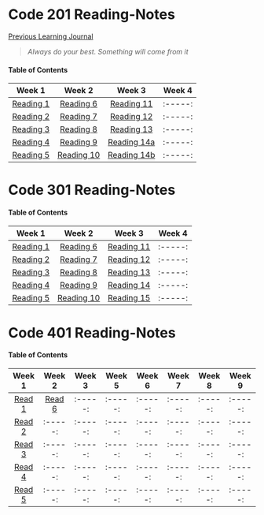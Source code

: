 # Code 201 Reading-Notes


[Previous Learning Journal](https://kozer2.github.io/Learning-Journal/)


> *Always do your best. Something will come from it*




#### Table of Contents


|Week 1                       |Week 2                      |Week 3                         | Week 4 | 
|:-----:                      |:-----:                     |:-----:                        |:-----: |
|[Reading 1](Reading-01.md)   |[Reading 6](Reading-06.md)  |[Reading 11](Reading-11.md)    |:-----: |
|[Reading 2](Reading-02.md)   |[Reading 7](Reading-07.md)  |[Reading 12](Reading-12.md)    |:-----: |
|[Reading 3](Reading-03.md)   |[Reading 8](Reading-08.md)  |[Reading 13](Reading-13.md)    |:-----: |
|[Reading 4](Reading-04.md)   |[Reading 9](Reading-09.md)  |[Reading 14a](Reading-14a.md)  |:-----: |
|[Reading 5](Reading-05.md)   |[Reading 10](Reading-10.md) |[Reading 14b](Reading-14b.md)  |:-----: |  
 
 
 
 
 
 
 # Code 301 Reading-Notes
 
 
 #### Table of Contents


|Week 1                       |Week 2                        |Week 3                         | Week 4 | 
|:-----:                      |:-----:                       |:-----:                        |:-----: |
|[Reading 1](Reading-301.md)  |[Reading 6](Reading-306.md)   |[Reading 11](Reading-311.md)   |:-----: |
|[Reading 2](Reading-302.md)  |[Reading 7](Reading-307.md)   |[Reading 12](Reading-312.md)   |:-----: |
|[Reading 3](Reading-303.md)  |[Reading 8](Reading-308.md)   |[Reading 13](Reading-313.md)   |:-----: |
|[Reading 4](Reading-304.md)  |[Reading 9](Reading-309.md)   |[Reading 14](Reading-314.md)   |:-----: |
|[Reading 5](Reading-305.md)  |[Reading 10](Reading-310.md)  |[Reading 15](Reading-315.md)   |:-----: |  


 # Code 401 Reading-Notes
 
 
 #### Table of Contents


|Week 1                    |Week 2                   |Week 3   | Week 5 | Week 6   |Week 7    |Week 8   | Week 9 | 
|:-----:                   |:-----:                  |:-----:  |:-----: | :-----:  |:-----:   |:-----:  |:-----: |
|[Read 1](Reading-401.md)  |[Read 6](Reading-406.md) |:-----:  |:-----: | :-----:  |:-----:   |:-----:  |:-----: |
|[Read 2](Reading-402.md)  |:-----:                  |:-----:  |:-----: | :-----:  |:-----:   |:-----:  |:-----: |
|[Read 3](Reading-403.md)  |:-----:                  |:-----:  |:-----: | :-----:  |:-----:   |:-----:  |:-----: |
|[Read 4](Reading-404.md)  |:-----:                  |:-----:  |:-----: | :-----:  |:-----:   |:-----:  |:-----: |
|[Read 5](Reading-405.md)  |:-----:                  |:-----:  |:-----: | :-----:  |:-----:   |:-----:  |:-----: |
